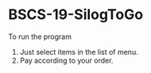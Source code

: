 # BSCS-19-SilogToGo
To run the program
1. Just select items in the list of menu.
2. Pay according to your order.
